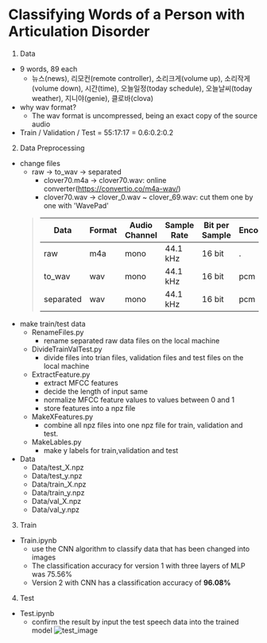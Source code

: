 # Classifying Words of a Person with Articulation Disorder

1. Data
- 9 words, 89 each 
    - 뉴스(news), 리모컨(remote controller), 소리크게(volume up), 소리작게(volume down), 시간(time), 오늘일정(today schedule), 오늘날씨(today weather), 지니야(genie), 클로바(clova)
- why wav format? 
    - The wav format is uncompressed, being an exact copy of the source audio
- Train / Validation / Test = 55:17:17 = 0.6:0.2:0.2

2. Data Preprocessing
- change files
    - raw -> to_wav -> separated
        - clover70.m4a -> clover70.wav: online converter(https://convertio.co/m4a-wav/)
        - clover70.wav -> clover_0.wav ~ clover_69.wav: cut them one by one with 'WavePad'
    > |Data|Format|Audio Channel|Sample Rate|Bit per Sample|Encoding|
    > |---|---|---|---|---|---|
    > |raw|m4a|mono|44.1 kHz|16 bit|.|
    > |to_wav|wav|mono|44.1 kHz|16 bit|pcm|
    > |separated|wav|mono|44.1 kHz|16 bit|pcm|
- make train/test data
    - RenameFiles.py
        - rename separated raw data files on the local machine
    - DivideTrainValTest.py
        - divide files into trian files, validation files and test files on the local machine
    - ExtractFeature.py
        - extract MFCC features
        - decide the length of input same
        - normalize MFCC feature values to values between 0 and 1
        - store features into a npz file
    - MakeXFeatures.py
        - combine all npz files into one npz file for train, validation and test.
    - MakeLables.py
        - make y labels for train,validation and test
- Data
    - Data/test_X.npz
    - Data/test_y.npz
    - Data/train_X.npz
    - Data/train_y.npz
    - Data/val_X.npz
    - Data/val_y.npz

3. Train
- Train.ipynb
    - use the CNN algorithm to classify data that has been changed into images
    - The classification accuracy for version 1 with three layers of MLP was 75.56%
    - Version 2 with CNN has a classification accuracy of **96.08%**

4. Test
- Test.ipynb
    - confirm the result by input the test speech data into the trained model
    ![test_image](../Images/test.png)